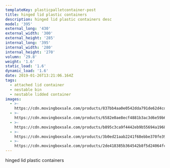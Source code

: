 ```yaml
---
templateKey: plasticpalletcontainer-post
title: hinged lid plastic containers
description: hinged lid plastic containers desc
model: '395'
external_long: '430'
external_width: '300'
external_height: '285'
internal_long: '395'
internal_width: '280'
internal_height: '270'
volumn: '29.8'
weight: '1.6'
static_load: '1.6'
dynamic_load: '1.6'
date: 2019-01-26T13:21:06.164Z
tags:
  - attached lid container
  - nestable bin
  - nestable lidded container
images:
  - >-
    https://cdn.movingboxsale.com/products/837bb4aa0e0542dda791de62d4cd90a9.jpg
  - >-
    https://cdn.movingboxsale.com/products/6582e0ae8ecf4881b3ac3d6e59b6a087.jpg
  - >-
    https://cdn.movingboxsale.com/products/b895c3ca9f4442eb9b55694a1968ccca.jpg
  - >-
    https://cdn.movingboxsale.com/products/3b0ed21aab2241f68ebbe370fe39714d.jpg
  - >-
    https://cdn.movingboxsale.com/products/2de418385b364542b8f5d24064fc8e36.jpg
---
```

hinged lid plastic containers
